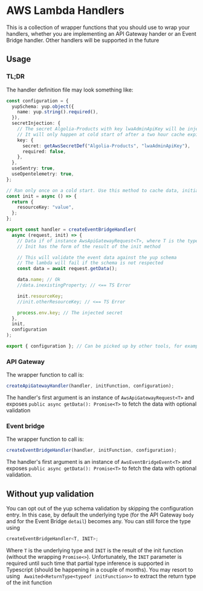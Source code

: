# AWS Lambda Handlers

This is a collection of wrapper functions that you should use to wrap your handlers, whether you are implementing an API Gateway hander or an Event Bridge handler.
Other handlers will be supported in the future

## Usage

### TL;DR

The handler definition file may look something like:

```typescript
const configuration = {
  yupSchema: yup.object({
    name: yup.string().required(),
  }),
  secretInjection: {
    // The secret Algolia-Products with key lwaAdminApiKey will be injected into process.env.key
    // It will only happen at cold start of after a two hour cache expiracy
    key: {
      secret: getAwsSecretDef("Algolia-Products", "lwaAdminApiKey"),
      required: false,
    },
  },
  useSentry: true,
  useOpentelemetry: true,
};

// Ran only once on a cold start. Use this method to cache data, initiate DB connection, etc...
const init = async () => {
  return {
    resourceKey: "value",
  };
};

export const handler = createEventBridgeHandler(
  async (request, init) => {
    // Data if of instance AwsApiGatewayRequest<T>, where T is the typed schema
    // Init has the form of the result of the init method

    // This will validate the event data against the yup schema
    // The lambda will fail if the schema is not respected
    const data = await request.getData();

    data.name; // Ok
    //data.inexistingProperty; // <== TS Error

    init.resourceKey;
    //init.otherResourceKey; // <== TS Error

    process.env.key; // The injected secret
  },
  init,
  configuration
);

export { configuration }; // Can be picked up by other tools, for example for OpenAPI or for CDK
```

### API Gateway

The wrapper function to call is:

```typescript
createApiGatewayHandler(handler, initFunction, configuration);
```

The handler's first argument is an instance of `AwsApiGatewayRequest<T>` and exposes `public async getData(): Promise<T>` to fetch the data with optional validation

### Event bridge

The wrapper function to call is:

```typescript
createEventBridgeHandler(handler, initFunction, configuration);
```

The handler's first argument is an instance of `AwsEventBridgeEvent<T>` and exposes `public async getData(): Promise<T>` to fetch the data with optional validation.

## Without yup validation

You can opt out of the yup schema validation by skipping the configuration entry. In this case, by default the underlying type (for the API Gateway `body` and for the Event Bridge `detail`) becomes any. You can still force the type using

```typescript
createEventBridgeHandler<T, INIT>;
```

Where `T` is the underlying type and `INIT` is the result of the init function (without the wrapping `Promise<>`). Unfortunately, the `INIT` parameter is required until such time that partial type inference is supported in Typescript (should be happening in a couple of months). You may resort to using ` Awaited<ReturnType<typeof initFunction>>` to extract the return type of the init function

